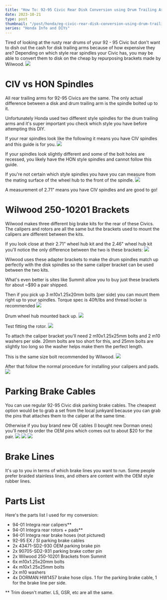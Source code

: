 ```yaml
---
title: "How To: 92-95 Civic Rear Disk Conversion using Drum Trailing Arms"
date: 2023-10-21
type: post
thumbnail: "/post/honda/eg-civic-rear-disk-conversion-using-drum-trailing-arms/images/thumbnail.jpg"
series: "Honda Info and DIYs"
---
```


Tired of looking at the rusty rear drums of your 92 - 95 Civic but don't want to dish out the cash for disk trailing arms because of how expensive they are? Depending on which style rear spindles your Civic has, you may be able to convert them to disk on the cheap by repurposing brackets made by Wilwood.
![](images/1.jpg)

# CIV vs HON Spindles

All rear trailing arms for 92-95 Civics are the same. The only actual difference between a disk and drum trailing arm is the spindle bolted up to it.

Unfortunately Honda used two different style spindles for the drum trailing arms and it's super important you check which style you have before attempting this DIY.

If your rear spindles look like the following it means you have CIV spindles and this guide is for you.
![](images/2.jpg)

If your spindles look slightly different and some of the bolt holes are recessed, you likely have the HON style spindles and cannot follow this guide.

If you're not certain which style spindles you have you can measure from the mating surface of the wheel hub to the front of the spindle.
![](images/3.jpg)

A measurement of 2.71" means you have CIV spindles and are good to go!

# Wilwood 250-10201 Brackets

Wilwood makes three different big brake kits for the rear of these Civics. The calipers and rotors are all the same but the brackets used to mount the calipers are different between the kits.

If you look close at their 2.71" wheel hub kit and the 2.46" wheel hub kit you'll notice the only difference between the two is these brackets:
![](images/4.jpg)

Wilwood uses these adapter brackets to make the drum spindles match up perfectly with the disk spindles so the same caliper bracket can be used between the two kits.

What's even better is sites like Summit allow you to buy just these brackets for about ~$90 a pair shipped.

Then if you pick up 3 m10x1.25x20mm bolts (per side) you can mount them right up to your spindles. Torque spec is 40ft/lbs and thread locker is recommended
![](images/5.jpg)

Drum wheel hub mounted back up.
![](images/6.jpg)

Test fitting the rotor.
![](images/7.jpg)

To attach the caliper bracket you'll need 2 m10x1.25x25mm bolts and 2 m10 washers per side. 20mm bolts are too short for this, and 25mm bolts are slightly too long so the washer helps make them the perfect length.

This is the same size bolt recommended by Wilwood.
![](images/8.jpg)

After that follow the normal procedure for installing your calipers and pads.
![](images/9.jpg)

# Parking Brake Cables

You can use regular 92-95 Civic disk parking brake cables. The cheapest option would be to grab a set from the local junkyard because you can grab the pins that attaches them to the caliper at the same time.

Otherwise if you buy brand new OE cables (I bought new Dorman ones) you'll need to order the OEM pins which comes out to about $20 for the pair.
![](images/10.jpg)
![](images/11.jpg)
![](images/12.jpg)

# Brake Lines

It's up to you in terms of which brake lines you want to run. Some people prefer braided stainless lines, and others are content with the OEM style rubber lines.

# Parts List

Here's the parts list I used for my conversion:

- 94-01 Integra rear calipers\*\*
- 94-01 Integra rear rotors + pads\*\*
- 94-01 Integra rear brake hoses (not pictured)
- 92-95 EX / SI parking brake cables
- 2x 43471-SD2-930 OEM parking brake pin
- 2x 90705-SD2-931 parking brake cotter pin
- 2x Wilwood 250-10201 Brackets from Summit
- 6x m10x1.25x20mm bolts
- 4x m10x1.25x25mm bolts
- 2x m10 washers
- 4x DORMAN HW1457 brake hose clips. 1 for the parking brake cable, 1 for the brake line per side.

\*\* Trim doesn't matter. LS, GSR, etc are all the same.
